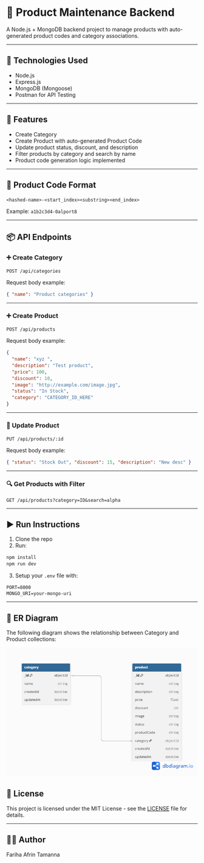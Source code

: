 # 🛒 Product Maintenance  Backend 

A Node.js + MongoDB backend project to manage products with auto-generated product codes and category associations.

---

## 🔧 Technologies Used

- Node.js
- Express.js
- MongoDB (Mongoose)
- Postman for API Testing

---

## 📁 Features

- Create Category
- Create Product with auto-generated Product Code
- Update product status, discount, and description
- Filter products by category and search by name
- Product code generation logic implemented

---

## 📌 Product Code Format

`<hashed-name>-<start_index><substring><end_index>`

Example: `a1b2c3d4-0alport8`

---

## 📦 API Endpoints

### ➕ Create Category  
`POST /api/categories`

Request body example:

```json
{ "name": "Product categories" }
````

---

### ➕ Create Product

`POST /api/products`

Request body example:

```json
{
  "name": "xyz ",
  "description": "Test product",
  "price": 100,
  "discount": 10,
  "image": "http://example.com/image.jpg",
  "status": "In Stock",
  "category": "CATEGORY_ID_HERE"
}
```

---

### 🔄 Update Product

`PUT /api/products/:id`

Request body example:

```json
{ "status": "Stock Out", "discount": 15, "description": "New desc" }
```

---

### 🔍 Get Products with Filter

`GET /api/products?category=ID&search=alpha`

---

## ▶️ Run Instructions

1. Clone the repo
2. Run:

```bash
npm install
npm run dev
```

3. Setup your `.env` file with:

```
PORT=8000
MONGO_URI=your-mongo-uri
```

---
## 🧩 ER Diagram

The following diagram shows the relationship between Category and Product collections:

![ER Diagram](./assets/dbdiagram.png)


## 📜 License

This project is licensed under the MIT License - see the [LICENSE](LICENSE) file for details.

---

## 🧑‍💻 Author

Fariha Afrin Tamanna
